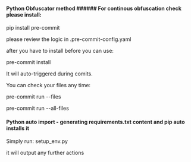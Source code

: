 #### Python Obfuscator method ###### For continous obfuscation check please install:

pip install pre-commit

please review the logic in .pre-commit-config.yaml

after you have to install before you can use:

pre-commit install

It will auto-triggered during comits.

You can check your files any time:

pre-commit run --files <filename>

pre-commit run --all-files


#### Python auto import - generating requirements.txt content and pip auto installs it ######

Simply run:
setup_env.py

it will output any further actions
